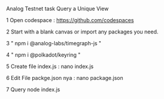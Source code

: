 Analog Testnet task Query a Unique View

1 Open codespace : https://github.com/codespaces

2 Start with a blank canvas or import any packages you need.

3 " npm i @analog-labs/timegraph-js "

4 " npm i @polkadot/keyring "

5 Create file index.js : nano index.js

6 Edit File packge.json nya : nano package.json

7  Query node index.js